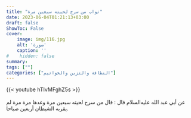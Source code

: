 ```yaml
---
title: "ثواب من سرح لحيته سبعين مرة"
date: 2023-06-04T01:21:13+03:00
draft: false
ShowToc: False
cover:
    image: img/116.jpg
    alt: 'صورة'
    caption: ''
#    hidden: false
summary: 
tags: [""]
categories: ["النظافة والتزين والخواتيم"]
---
```

{{< youtube hTIvMFghZ5s >}}  
 <br>
عن أبي عبد الله عليه‌السلام قال : قال من سرح لحيته سبعين مرة وعدها مرة مرة
لم يقربه الشيطان أربعين صباحا.

